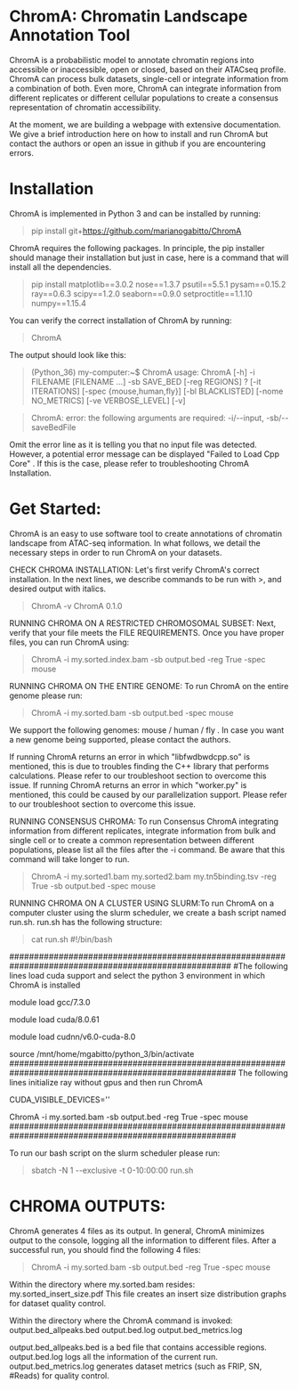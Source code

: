 # ChromA: Chromatin Landscape Annotation Tool

ChromA is a probabilistic model to annotate chromatin regions into accessible or inaccessible, open or closed, based on their ATACseq profile. ChromA can process bulk datasets, single-cell or integrate information from a combination of both. Even more, ChromA can integrate information from different replicates or different cellular populations to create a consensus representation of chromatin accessibility.

At the moment, we are building a webpage with extensive documentation. We give a brief introduction here on how to install and run ChromA but contact the authors or open an issue in github if you are encountering errors.

# Installation
ChromA is implemented in Python 3 and can be installed by running:
> pip install git+https://github.com/marianogabitto/ChromA

ChromA requires the following packages. In principle, the pip installer should manage their installation but just in case, here is a command that will install all the dependencies.

> pip install matplotlib==3.0.2 nose==1.3.7 psutil==5.5.1 pysam==0.15.2 ray==0.6.3 scipy==1.2.0 seaborn==0.9.0 setproctitle==1.1.10 numpy==1.15.4

You can verify the correct installation of ChromA by running:

> ChromA

The output should look like this:
>(Python_36) my-computer:~$ ChromA
usage: ChromA [-h] -i FILENAME [FILENAME ...] -sb SAVE_BED [-reg REGIONS]
?              [-it ITERATIONS] [-spec {mouse,human,fly}] [-bl BLACKLISTED]
              [-nome NO_METRICS] [-ve VERBOSE_LEVEL] [-v]

>ChromA: error: the following arguments are required: -i/--input, -sb/--saveBedFile

Omit the error line as it is telling you that no input file was detected. However, a potential error message can be displayed "Failed to Load Cpp Core" . If this is the case, please refer to troubleshooting ChromA Installation.


# Get Started:
ChromA is an easy to use software tool to create annotations of chromatin landscape from ATAC-seq information. In what follows, we detail the necessary steps in order to run ChromA on your datasets.

CHECK CHROMA INSTALLATION:  Let's first verify ChromA's correct installation. In the next lines, we describe commands to be run with >, and desired output with italics.

> ChromA -v
ChromA 0.1.0

RUNNING CHROMA ON A RESTRICTED CHROMOSOMAL SUBSET:  Next, verify that your file meets the FILE REQUIREMENTS. Once you have proper files, you can run ChromA using:

> ChromA -i my.sorted.index.bam  -sb output.bed -reg True -spec mouse

RUNNING CHROMA ON THE ENTIRE GENOME: To run ChromA on the entire genome please run:
> ChromA -i my.sorted.bam  -sb output.bed -spec mouse

We support the following genomes: mouse / human / fly . In case you want a new genome being supported, please contact the authors.

If running ChromA returns an error in which "libfwdbwdcpp.so" is mentioned, this is due to troubles finding the C++ library that performs calculations. Please refer to our troubleshoot section to overcome this issue.
If running ChromA returns an error in which "worker.py" is mentioned, this could be caused by our parallelization support. Please refer to our troubleshoot section to overcome this issue.

RUNNING CONSENSUS CHROMA: To run Consensus ChromA integrating information from different replicates, integrate information from bulk and single cell or to create a common representation between different populations, please list all the files after the -i command. Be aware that this command will take longer to run.
> ChromA -i my.sorted1.bam my.sorted2.bam my.tn5binding.tsv -reg True  -sb output.bed -spec mouse

RUNNING CHROMA ON A CLUSTER USING SLURM:To run ChromA on a computer cluster using the slurm scheduler, we create a bash script named run.sh. run.sh has the following structure:

> cat run.sh
#!/bin/bash

#####################################################################################################
#The following lines load cuda support and select the python 3 environment in which ChromA is installed

module load gcc/7.3.0

module load cuda/8.0.61

module load cudnn/v6.0-cuda-8.0

source /mnt/home/mgabitto/python_3/bin/activate
######################################################################################################
The following lines initialize ray without gpus and then run ChromA

CUDA_VISIBLE_DEVICES=''

ChromA -i my.sorted.bam -sb output.bed -reg True -spec mouse
######################################################################################################

To run our bash script on the slurm scheduler please run:
> sbatch -N 1 --exclusive -t 0-10:00:00 run.sh

# CHROMA OUTPUTS:
ChromA generates 4 files as its output. In general, ChromA minimizes output to the console, logging all the information to different files. After a successful run, you should find the following 4 files:

> ChromA -i my.sorted.bam -sb output.bed -reg True -spec mouse

Within the directory where my.sorted.bam resides:
my.sorted_insert_size.pdf
This file creates an insert size distribution graphs for dataset quality control.

Within the directory where the ChromA command is invoked:
output.bed_allpeaks.bed
output.bed.log
output.bed_metrics.log

output.bed_allpeaks.bed is a bed file that contains accessible regions.
output.bed.log logs all the information of the current run.
output.bed_metrics.log generates dataset metrics (such as FRIP, SN, #Reads) for quality control.
